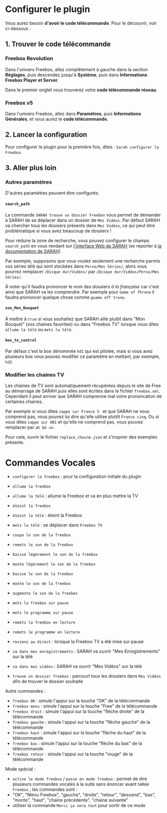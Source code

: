 # Configurer le plugin

Vous aurez besoin **d'avoir le code télécommande**. Pour le découvrir, voir ci-dessous :

## 1. Trouver le code télécommande

### Freebox Revolution

Dans l'univers Freebox, allez complètement à gauche dans la section **Réglages**, puis descendez jusqu'à **Système**, puis dans **Informations Freebox Player et Server**.

Dans le premier onglet vous trouverez votre **code télécommande réseau**.

### Freebox v5

Dans l'univers Freebox, allez dans **Paramètres**, puis **Informations Générales**, et vous aurez le **code télécommande**.

## 2. Lancer la configuration

Pour configurer le plugin pour la première fois, dites : `Sarah configurer la Freebox`.

## 3. Aller plus loin

### Autres paramètres

D'autres paramètres peuvent être configurés.

#### `search_path`

La commande `SARAH trouve un dossier Freebox` vous permet de demander à SARAH de se déplacer dans un dossier de `Mes Vidéos`. Par défaut SARAH va chercher tous les dossiers présents dans `Mes Vidéos`, ce qui peut être problématique si vous avez beaucoup de dossiers !

Pour réduire la zone de recherche, vous pouvez configurer le champs `search_path` en vous rendant sur [l'interface Web de SARAH](http://127.0.0.1:8080/home) (se reporter à [la documentation de SARAH](http://jpencausse.github.io/SARAH-Documentation/?page=getting_started_v3#configuration-plugins)).

Par exemple, supposons que vous voulez seulement une recherche parmis vos séries télé qui sont stockées dans `Perso/Mes Séries/`, alors vous pourrez remplacer `/Disque dur/Vidéos/` par `/Disque dur/Vidéos/Perso/Mes Séries/`.

À noter qu'il faudra prononcer le nom des dossiers *à la française* car c'est ainsi que SARAH va les comprendre. Par exemple pour `Game of Throne` il faudra prononcer quelque chose comme `guame off trone`.

#### `use_Mon_Bouquet`

À mettre à `true` si vous souhaitez que SARAH aille plutôt dans "Mon Bouquet" (vos chaines favorites) ou dans "Freebox TV" lorsque vous dites `allume la télé` ou `mets la télé`.

#### `box_to_control`

Par défaut c'est la box dénommée `hd1` qui est pilotée, mais si vous avez plusieurs box vous pouvez modifier ce paramètre en mettant, par exemple, `hd2`.

### Modifier les chaines TV

Les chaines de TV sont automatiquement récupérées depuis le site de Free au démarrage de SARAH puis elles sont écrites dans le fichier `freebox.xml`. Cependant il peut arriver que SARAH comprenne mal votre prononcation de certaines chaines.

Par exemple si vous dites `zappe sur France 5 ` et que SARAH ne vous comprend pas, vous pouvez lui dire qu'elle utilise plutôt `France cinq`. Ou si vous dites `zappe sur AB1` et qu'elle ne comprend pas, vous pouvez remplacer par `ah bé un`.

Pour cela, ouvrir le fichier `replace_chaine.json` et s'inspirer des exemples présents.

# Commandes Vocales

  - `configurer la freebox` : pour la configuration initiale du plugin

- `allume la freebox`
- `allume la télé` : allume la Freebox et va en plus mettre la TV
- `éteint la freebox`
- `éteint la télé` : éteint la Freebox
- `mets la télé` : se déplacer dans `Freebox TV`
- `coupe le son de la freebox`
- `remets le son de la freebox`
- `baisse légèrement le son de la freebox`
- `monte légèrement le son de la freebox`
- `baisse le son de la freebox`
- `monte le son de la freebox`
- `augmente le son de la freebox`
- `mets la freebox sur pause`
- `mets le programme sur pause`
- `remets la freebox en lecture`
- `remets le programme en lecture`
- `reviens au direct` : lorsque la Freebox TV a été mise sur pause
- `va dans mes enregistrements` : SARAH va ouvrir "Mes Enregistrements" sur la télé
- `va dans mes vidéos` : SARAH va ouvrir "Mes Vidéos" sur la télé
- `trouve un dossier freebox` : parcourt tous les dossiers dans `Mes Vidéos` afin de trouver le dossier souhaité

Autre commandes :
- `freebox OK` : simule l'appui sur la touche "OK" de la télécommande
- `freebox menu` : simule l'appui sur la touche "Free" de la télécommande
- `freebox droit` : simule l'appui sur la touche "flèche droite" de la télécommande
- `freebox gauche` : simule l'appui sur la touche "flèche gauche" de la télécommande
- `freebox haut` : simule l'appui sur la touche "flèche du haut" de la télécommande
- `freebox bas` : simule l'appui sur la touche "flèche du bas" de la télécommande
- `freebox retour` : simule l'appui sur la touche "rouge" de la télécommande

Mode spécial :
- `active le mode freebox` / `passe en mode freebox` : permet de dire plusieurs commandes vocales à la suite sans énoncer avant `SARAH Freebox` ; les commandes sont :
 - "OK", "Menu Freebox", "gauche", "droite", "retour", "descend", "bas", "monte", "haut", "chaine précédente", "chaine suivante"
 - utiliser la commande `Merci ça sera tout` pour sortir de ce mode

